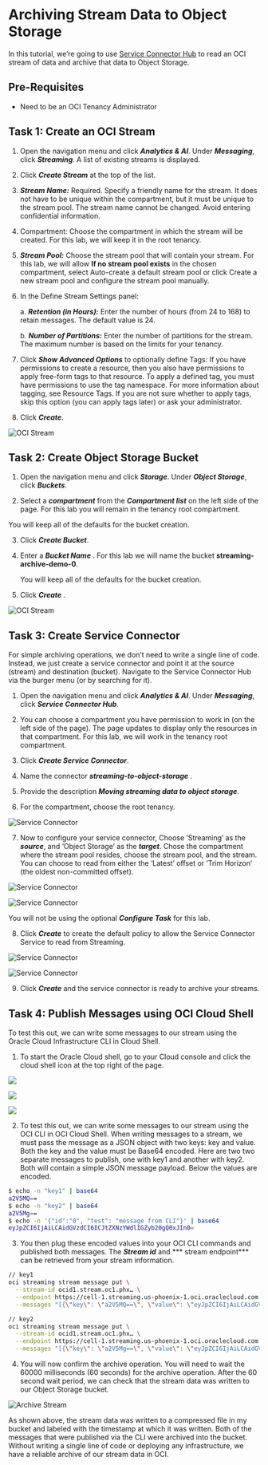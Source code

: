 # Archiving Stream Data to Object Storage

In this tutorial, we’re going to use [Service Connector Hub](https://docs.oracle.com/en-us/iaas/Content/service-connector-hub/overview.htm) to read an OCI stream of data and archive that data to Object Storage.

## Pre-Requisites

* Need to be an OCI Tenancy Administrator

## Task 1: Create an OCI Stream

1. Open the navigation menu and click ***Analytics & AI***. Under ***Messaging***, click ***Streaming***. A list of existing streams is displayed.

2. Click ***Create Stream*** at the top of the list.

3. ***Stream Name:*** Required. Specify a friendly name for the stream. It does not have to be unique within the compartment, but it must be unique to the stream pool. The stream name cannot be changed. Avoid entering confidential information.

4. Compartment: Choose the compartment in which the stream will be created. For this lab, we will keep it in the root tenancy.

5. ***Stream Pool:*** Choose the stream pool that will contain your stream. For this lab, we will allow  **If no stream pool exists** in the chosen compartment, select Auto-create a default stream pool or click Create a new stream pool and configure the stream pool manually.

6. In the Define Stream Settings panel:

    a. ***Retention (in Hours):*** Enter the number of hours (from 24 to 168) to retain messages. The default value is 24.

    b. ***Number of Partitions:*** Enter the number of partitions for the stream. The maximum number is based on the limits for your tenancy.

7. Click ***Show Advanced Options*** to optionally define Tags: If you have permissions to create a resource, then you also have permissions to apply free-form tags to that resource. To apply a defined tag, you must have permissions to use the tag namespace. For more information about tagging, see Resource Tags. If you are not sure whether to apply tags, skip this option (you can apply tags later) or ask your administrator.

8. Click ***Create***.

![OCI Stream](./images/OCI-Stream4.png)


## Task 2: Create Object Storage Bucket

1. Open the navigation menu and click ***Storage***. Under ***Object Storage***, click ***Buckets***.

2. Select a ***compartment*** from the ***Compartment list***  on the left side of the page. For this lab you will remain in the tenancy root compartment.

You will keep all of the defaults for the bucket creation.

3. Click ***Create Bucket***.

4. Enter a ***Bucket Name*** . For this lab we will name the bucket **streaming-archive-demo-0**.

   You will keep all of the defaults for the bucket creation.

5. Click ***Create*** . 

![OCI Stream](./images/OCI-Stream5.png)

 

## Task 3: Create Service Connector

For simple archiving operations, we don’t need to write a single line of code. Instead, we just create a service connector and point it at the source (stream) and destination (bucket). Navigate to the Service Connector Hub via the burger menu (or by searching for it).

1. Open the navigation menu and click ***Analytics & AI***. Under ***Messaging***, click ***Service Connector Hub***.

2. You can choose a compartment you have permission to work in (on the left side of the page). The page updates to display only the resources in that compartment. For this lab, we will work in the tenancy root compartment.

3. Click ***Create Service Connector***. 

4. Name the connector ***streaming-to-object-storage*** . 

5. Provide the description ***Moving streaming data to object storage***.

6. For the compartment, choose the root tenancy.

![Service Connector](./images/OCI-Service-Connector1.png)


7. Now to configure your service connector, Choose  ’Streaming’ as the ***source***, and ‘Object Storage’ as the ***target***. Chose the compartment where the stream pool resides, choose the stream pool, and the stream. You can choose to read from either the ‘Latest’ offset or ’Trim Horizon’ (the oldest non-committed offset).

![Service Connector](./images/OCI-Service-Connector2.png)



![Service Connector](./images/OCI-Service-Connector3.png)



  You will not be using the optional ***Configure Task*** for this lab. 

 8. Click ***Create*** to create the default policy to allow the Service Connector Service to read from Streaming.

![Service Connector](./images/OCI-Service-Connector4.png)


![Service Connector](./images/OCI-Service-Connector5.png)



 9. Click ***Create*** and the service connector is ready to archive your streams.



## Task 4: Publish Messages using OCI Cloud Shell

 To test this out, we can write some messages to our stream using the Oracle Cloud Infrastructure CLI in Cloud Shell. 


1. To start the Oracle Cloud shell, go to your Cloud console and click the cloud shell icon at the top right of the page.

![](./images/cloudshellopen.png " ")


![](./images/cloudshellsetup.png " ")

  
 ![](./images/cloudshell.png " ")


2.  To test this out, we can write some messages to our stream using the OCI CLI in OCI Cloud Shell. When writing messages to a stream, we must pass the message as a JSON object with two keys: key and value. Both the key and the value must be Base64 encoded. Here are two  two separate messages to publish, one with key1 and another with key2. Both will contain a simple JSON message payload. Below the values are encoded.

```bash
$ echo -n "key1" | base64
a2V5MQ==
$ echo -n "key2" | base64
a2V5Mg==
$ echo -n '{"id":"0", "test": "message from CLI"}' | base64
eyJpZCI6IjAiLCAidGVzdCI6ICJtZXNzYWdlIGZyb20gQ0xJIn0=
```

3. You then plug these encoded values into your OCI CLI commands and published both messages. The ***Stream id*** and *** stream endpoint*** can be retrieved from your stream information.

```bash
// key1
oci streaming stream message put \
  --stream-id ocid1.stream.oc1.phx… \
  --endpoint https://cell-1.streaming.us-phoenix-1.oci.oraclecloud.com \
  --messages "[{\"key\": \"a2V5MQ==\", \"value\": \"eyJpZCI6IjAiLCAidGVzdCI6ICJtZXNzYWdlIGZyb20gQ0xJIn0=\"}]"

// key2
oci streaming stream message put \
  --stream-id ocid1.stream.oc1.phx… \
  --endpoint https://cell-1.streaming.us-phoenix-1.oci.oraclecloud.com \
  --messages "[{\"key\": \"a2V5Mg==\", \"value\": \"eyJpZCI6IjAiLCAidGVzdCI6ICJtZXNzYWdlIGZyb20gQ0xJIn0=\"}]"
  ```

  4. You will now confirm the archive operation.   You will need to wait the 60000 milliseconds (60 seconds) for the archive operation. After the 60 second wait period, we can check that the stream data was written to our Object Storage bucket.

  ![Archive Stream](./images/OCI-archive-stream-1.png)

As shown above, the stream data was written to a compressed file in my bucket and labeled with the timestamp at which it was written. Both of the messages that were published via the CLI were archived into the bucket. Without writing a single line of code or deploying any infrastructure, we have a reliable archive of our stream data in OCI.

